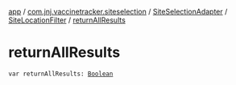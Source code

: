 [app](../../../index.md) / [com.jnj.vaccinetracker.siteselection](../../index.md) / [SiteSelectionAdapter](../index.md) / [SiteLocationFilter](index.md) / [returnAllResults](./return-all-results.md)

# returnAllResults

`var returnAllResults: `[`Boolean`](https://kotlinlang.org/api/latest/jvm/stdlib/kotlin/-boolean/index.html)